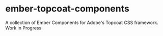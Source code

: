 ember-topcoat-components
========================

A collection of Ember Components for Adobe's Topcoat CSS framework. Work in Progress
